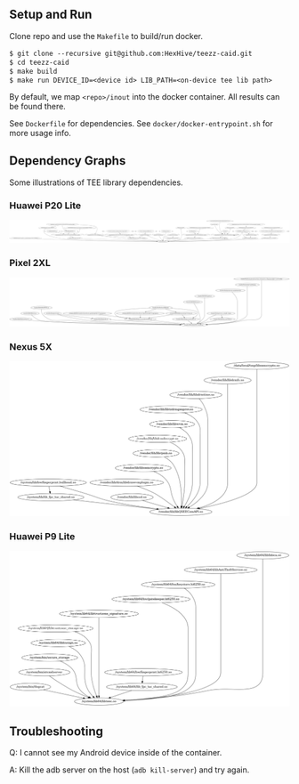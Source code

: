 
## Setup and Run

Clone repo and use the `Makefile` to build/run docker.

```
$ git clone --recursive git@github.com:HexHive/teezz-caid.git
$ cd teezz-caid
$ make build
$ make run DEVICE_ID=<device id> LIB_PATH=<on-device tee lib path>
```

By default, we map `<repo>/inout` into the docker container. All results can
be found there.

See `Dockerfile` for dependencies.
See `docker/docker-entrypoint.sh` for more usage info.

## Dependency Graphs

Some illustrations of TEE library dependencies.

### Huawei P20 Lite

![](/images/huaweip20lite.png)

### Pixel 2XL

![](/images/pixel2xl.png)

### Nexus 5X

![](/images/nexus5x.png)

### Huawei P9 Lite

![](/images/p9lite.png)

## Troubleshooting

Q: I cannot see my Android device inside of the container.

A: Kill the adb server on the host (`adb kill-server`) and try again.

